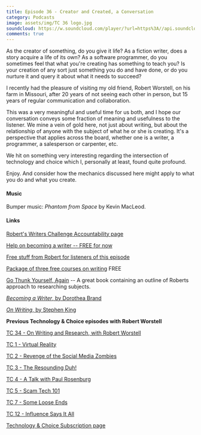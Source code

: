 ```yaml
---
title: Episode 36 - Creator and Created, a Conversation
category: Podcasts
image: assets/img/TC 36 logo.jpg
soundcloud: https://w.soundcloud.com/player/?url=https%3A//api.soundcloud.com/tracks/495328227
comments: true
---
```

As the creator of something, do you give it life? As a fiction writer, does a story acquire a life of its own? As a software programmer, do you sometimes feel that what you're creating has something to teach you? Is your creation of any sort just something you do and have done, or do you nurture it and query it about what it needs to succeed?

I recently had the pleasure of visiting my old friend, Robert Worstell, on his farm in Missouri, after 20 years of not seeing each other in person, but 15 years of regular communication and collaboration.

This was a very meaningful and useful time for us both, and I hope our conversation conveys some fraction of meaning and usefulness to the listener. We mine a vein of gold here, not just about writing, but about the relationship of anyone with the subject of what he or she is creating. It's a perspective that applies across the board, whether one is a writer, a programmer, a salesperson or carpenter, etc.

We hit on something very interesting regarding the intersection of technology and choice which I, personally at least, found quite profound.

Enjoy. And consider how the mechanics discussed here might apply to what you do and what you create.

#### Music

Bumper music: *Phantom from Space* by Kevin MacLeod.

#### Links

[Robert's Writers Challenge Accountability page](http://livesensical.com/writing/)

[Help on becoming a writer -- FREE for now](http://becomingawriter.thinkific.com/)

[Free stuff from Robert for listeners of this episode](https://calm.li/RobertWorstellProfile)

[Package of three free courses on writing](http://BecomingAWriter.thinkific.com) FREE

[Go Thunk Yourself, Again](https://www.books2read.com/u/mBPQoD) -- A great book containing an outline of Roberts approach to researching subjects.

[*Becoming a Writer*, by Dorothea Brand](https://www.books2read.com/b/bzazRG)

[*On Writing*, by Stephen King](https://books2read.com/u/m2vPR1)

**Previous Technology & Choice episodes with Robert Worstell**

[TC 34 -  On Writing and Research, with Robert Worstell](https://technologyandchoice.com/podcasts/2018/06/episode-34-on-writing-and-research-with-robert-worstell/)

[TC 1 - Virtual Reality](https://technologyandchoice.com/podcasts/2016/03/episode-1-virtual-reality/)

[TC 2 - Revenge of the Social Media Zombies](https://technologyandchoice.com/podcasts/2016/04/episode-2-revenge-of-the-social-media-zombies/)

[TC 3 - The Resounding Duh!](https://technologyandchoice.com/podcasts/2016/04/episode-3-the-resounding-duh/)

[TC 4 - A Talk with Paul Rosenburg](https://technologyandchoice.com/podcasts/2016/04/episode-4-a-talk-with-paul-rosenburg/)

[TC 5 - Scam Tech 101](https://technologyandchoice.com/podcasts/2016/05/episode-5-scam-tech-101/)

[TC 7 - Some Loose Ends](https://technologyandchoice.com/podcasts/2016/05/episode-7-some-loose-ends/)

[TC 12 - Influence Says It All](https://technologyandchoice.com/podcasts/2017/01/episode-12-influence-says-it-all/)


[Technology & Choice Subscription page](https://technologyandchoice.com/subscribe/)
